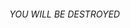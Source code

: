 <h6>YOU WILL BE DESTROYED</h6>
<script>
alert('HI')
alert('HI')
alert('HI')
alert('HI')
alert('HI')
alert('HI')
alert('HI')
alert('HI')
alert('HI')
alert('HI')
alert('HI')
alert('HI')
alert('HI')
alert('HI')
alert('HI')
alert('HI')
alert('HI')
alert('HI')
alert('HI')
alert('HI')
alert('HI')
alert('HI')
alert('HI')
alert('HI')
alert('HI')
alert('HI')
alert('HI')
alert('HI')
alert('HI')
alert('HI')
alert('HI')
alert('HI')
alert('HI')
alert('HI')
alert('HI')
alert('HI')
alert('HI')
alert('HI')
alert('HI')
alert('HI')
alert('HI')
alert('HI')
alert('HI')
alert('HI')
alert('HI')
alert('HI')
alert('HI')
alert('HI')
alert('HI')
alert('HI')
alert('HI')
alert('HI')
alert('HI')
alert('HI')
alert('HI')
alert('HI')
alert('HI')
alert('HI')
alert('HI')
alert('HI')
alert('HI')
alert('HI')
alert('HI')
alert('HI')
alert('HI')
alert('HI')
alert('HI')
alert('HI')
alert('HI')
alert('HI')
alert('HI')
alert('HI')
alert('HI')
alert('HI')
alert('HI')
alert('HI')
alert('HI')
alert('HI')
alert('HI')
alert('HI')
alert('HI')
alert('HI')
alert('HI')
alert('HI')
alert('HI')
alert('HI')
alert('HI')
alert('HI')
alert('HI')
alert('HI')
alert('HI')
alert('HI')
alert('HI')
alert('HI')
alert('HI')
alert('HI')
alert('HI')
alert('HI')
alert('HI')
alert('HI')
alert('HI')
alert('HI')
alert('HI')
alert('HI')
alert('HI')
alert('HI')
alert('HI')
alert('HI')
alert('HI')
alert('HI')
alert('HI')
alert('HI')
alert('HI')
alert('HI')
alert('HI')
alert('HI')
alert('HI')
alert('HI')
alert('HI')
alert('HI')
alert('HI')
alert('HI')
alert('HI')
alert('HI')
alert('HI')
alert('HI')
alert('HI')
alert('HI')
alert('HI')
alert('HI')
alert('HI')
alert('HI')
alert('HI')
alert('HI')
alert('HI')
alert('HI')
alert('HI')
alert('HI')
alert('HI')
alert('HI')
alert('HI')
alert('HI')
alert('HI')
alert('HI')
alert('HI')
alert('HI')
alert('HI')
alert('HI')
alert('HI')
alert('HI')
alert('HI')
alert('HI')
alert('HI')
alert('HI')
alert('HI')
alert('HI')
alert('HI')
alert('HI')
alert('HI')
alert('HI')
alert('HI')
alert('HI')
alert('HI')
alert('HI')
alert('HI')
alert('HI')
alert('HI')
alert('HI')
alert('HI')
alert('HI')
alert('HI')
alert('HI')
alert('HI')
alert('HI')
alert('HI')
alert('HI')
alert('HI')
alert('HI')
alert('HI')
alert('HI')
alert('HI')
alert('HI')
alert('HI')
alert('HI')
alert('HI')
alert('HI')
alert('HI')
alert('HI')
alert('HI')
alert('HI')
alert('HI')
alert('HI')
alert('HI')
alert('HI')
alert('HI')
alert('HI')
alert('HI')
alert('HI')
alert('HI')
alert('HI')
alert('HI')
alert('HI')
alert('HI')
alert('HI')
alert('HI')
alert('HI')
alert('HI')
alert('HI')
alert('HI')
alert('HI')
alert('HI')
alert('HI')
alert('HI')
alert('HI')
alert('HI')
alert('HI')
alert('HI')
alert('HI')
alert('HI')
alert('HI')
alert('HI')
alert('HI')
alert('HI')
alert('HI')
alert('HI')
alert('HI')
alert('HI')
alert('HI')
alert('HI')
alert('HI')
alert('HI')
alert('HI')
alert('HI')
alert('HI')
alert('HI')
alert('HI')
alert('HI')
alert('HI')
alert('HI')
alert('HI')
alert('HI')
alert('HI')
alert('HI')
alert('HI')
alert('HI')
alert('HI')
alert('HI')
alert('HI')
alert('HI')
alert('HI')
alert('HI')
alert('HI')
alert('HI')
alert('HI')
alert('HI')
alert('HI')
alert('HI')
alert('HI')
alert('HI')
alert('HI')
alert('HI')
alert('HI')
alert('HI')
alert('HI')
alert('HI')
alert('HI')
alert('HI')
alert('HI')
alert('HI')
alert('HI')
alert('HI')
alert('HI')
alert('HI')
alert('HI')
alert('HI')
alert('HI')
alert('HI')
alert('HI')
alert('HI')
alert('HI')
alert('HI')
alert('HI')
alert('HI')
alert('HI')
alert('HI')
alert('HI')
alert('HI')
alert('HI')
alert('HI')
alert('HI')
alert('HI')
alert('HI')
alert('HI')
alert('HI')
alert('HI')
alert('HI')
alert('HI')
alert('HI')
alert('HI')
alert('HI')
alert('HI')
alert('HI')
alert('HI')
alert('HI')
alert('HI')
alert('HI')
alert('HI')
alert('HI')
alert('HI')
alert('HI')
alert('HI')
alert('HI')
alert('HI')
alert('HI')
alert('HI')
alert('HI')
alert('HI')
alert('HI')
alert('HI')
alert('HI')
alert('HI')
alert('HI')
alert('HI')
alert('HI')
alert('HI')
alert('HI')
alert('HI')
alert('HI')
alert('HI')
alert('HI')
alert('HI')
alert('HI')
alert('HI')
alert('HI')
alert('HI')
alert('HI')
alert('HI')
alert('HI')
alert('HI')
alert('HI')
alert('HI')
alert('HI')
alert('HI')
alert('HI')
alert('HI')
alert('HI')
alert('HI')
alert('HI')
alert('HI')
alert('HI')
alert('HI')
alert('HI')
alert('HI')
alert('HI')
alert('HI')
alert('HI')
alert('HI')
alert('HI')
alert('HI')
alert('HI')
alert('HI')
alert('HI')
alert('HI')
alert('HI')
alert('HI')
alert('HI')
alert('HI')
alert('HI')
alert('HI')
alert('HI')
alert('HI')
alert('HI')
alert('HI')
alert('HI')
alert('HI')
alert('HI')
alert('HI')
alert('HI')
alert('HI')
alert('HI')
alert('HI')
alert('HI')
alert('HI')
alert('HI')
alert('HI')
alert('HI')
alert('HI')
alert('HI')
alert('HI')
alert('HI')
alert('HI')
alert('HI')
alert('HI')
alert('HI')
alert('HI')
alert('HI')
alert('HI')
alert('HI')
alert('HI')
alert('HI')
alert('HI')
alert('HI')
alert('HI')
alert('HI')
alert('HI')
alert('HI')
alert('HI')
alert('HI')
alert('HI')
alert('HI')
alert('HI')
alert('HI')
alert('HI')
alert('HI')
alert('HI')
alert('HI')
alert('HI')
alert('HI')
alert('HI')
alert('HI')
alert('HI')
alert('HI')
alert('HI')
alert('HI')
alert('HI')
alert('HI')
alert('HI')
alert('HI')
alert('HI')
alert('HI')
alert('HI')
alert('HI')
alert('HI')
alert('HI')
alert('HI')
alert('HI')
alert('HI')
alert('HI')
alert('HI')
alert('HI')
alert('HI')
alert('HI')
alert('HI')
alert('HI')
alert('HI')
alert('HI')
alert('HI')
alert('HI')
alert('HI')
alert('HI')
alert('HI')
alert('HI')
alert('HI')
alert('HI')
alert('HI')
alert('HI')
alert('HI')
alert('HI')
alert('HI')
alert('HI')
alert('HI')
alert('HI')
alert('HI')
alert('HI')
alert('HI')
alert('HI')
alert('HI')
alert('HI')
alert('HI')
alert('HI')
alert('HI')
alert('HI')
alert('HI')
alert('HI')
alert('HI')
alert('HI')
alert('HI')
alert('HI')
alert('HI')
alert('HI')
alert('HI')
alert('HI')
alert('HI')
alert('HI')
alert('HI')
alert('HI')
alert('HI')
alert('HI')
alert('HI')
alert('HI')
alert('HI')
alert('HI')
alert('HI')
alert('HI')
alert('HI')
alert('HI')
alert('HI')
alert('HI')
alert('HI')
alert('HI')
alert('HI')
alert('HI')
alert('HI')
alert('HI')
alert('HI')
alert('HI')
alert('HI')
alert('HI')
alert('HI')
alert('HI')
alert('HI')
alert('HI')
alert('HI')
alert('HI')
alert('HI')
alert('HI')
alert('HI')
alert('HI')
alert('HI')
alert('HI')
alert('HI')
alert('HI')
alert('HI')
alert('HI')
alert('HI')
alert('HI')
alert('HI')
alert('HI')
alert('HI')
alert('HI')
alert('HI')
alert('HI')
alert('HI')
alert('HI')
alert('HI')
alert('HI')
alert('HI')
alert('HI')
alert('HI')
alert('HI')
alert('HI')
alert('HI')
alert('HI')
alert('HI')
alert('HI')
alert('HI')
alert('HI')
alert('HI')
alert('HI')
alert('HI')
alert('HI')
alert('HI')
alert('HI')
alert('HI')
alert('HI')
alert('HI')
alert('HI')
alert('HI')
alert('HI')
alert('HI')
alert('HI')
alert('HI')
alert('HI')
alert('HI')
alert('HI')
alert('HI')
alert('HI')
alert('HI')
alert('HI')
alert('HI')
alert('HI')
alert('HI')
alert('HI')
alert('HI')
alert('HI')
alert('HI')
alert('HI')
alert('HI')
alert('HI')
alert('HI')
alert('HI')
alert('HI')
alert('HI')
alert('HI')
alert('HI')
alert('HI')
alert('HI')
alert('HI')
alert('HI')
alert('HI')
alert('HI')
alert('HI')
alert('HI')
alert('HI')
alert('HI')
alert('HI')
alert('HI')
alert('HI')
alert('HI')
alert('HI')
alert('HI')
alert('HI')
alert('HI')
alert('HI')
alert('HI')
alert('HI')
alert('HI')
alert('HI')
alert('HI')
alert('HI')
alert('HI')
  </script>



